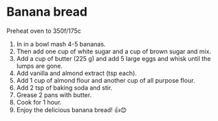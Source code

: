 # Banana bread

Preheat oven to 350f/175c
1. In in a bowl mash 4-5 bananas.
2. Then add one cup of white sugar and a cup of brown sugar and mix.
3. Add a cup of butter (225 g) and add 5 large eggs and whisk until the lumps are gone.
4. Add vanilla and almond extract (tsp each).
5. Add 1 cup of almond flour and another cup of all purpose flour.
6. Add 2 tsp of baking soda and stir.
7. Grease 2 pans with butter.
8. Cook for 1 hour.
9. Enjoy the delicious banana bread! 👍😊